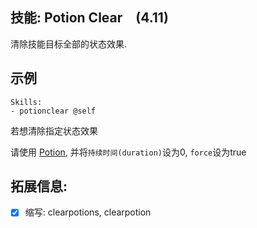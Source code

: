技能: Potion Clear　(4.11)
--------------------------

清除技能目标全部的状态效果.

示例
--------

    Skills:
    - potionclear @self

若想清除指定状态效果

请使用 [Potion](/技能/列表/potion), 并将`持续时间(duration)`设为0, `force`设为true

拓展信息:
----------------------

- [x] 缩写: clearpotions, clearpotion

```